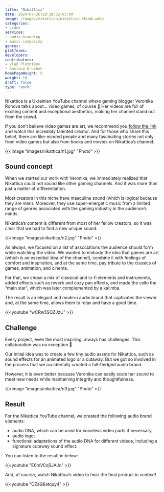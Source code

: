 ```yaml
---
title: "Nikattica"
date: 2024-07-26T18:28:32+03:00
image: /images/nikattica/nikattica-thumb.webp
categories:
- video
services:
- audio-branding
- music-composing
genres:
platforms:
developers:
contributors:
- Vlad Plotnikov
- Ruslana Kruchek
homePageWeight: 9
weight: 10
draft: false
type: "work"
---
```


Nikattica is a Ukrainian YouTube channel where gaming blogger Veronika Rohova talks about… video games, of course 🙂 Her videos are full of exciting content and exceptional aesthetics, making her channel stand out from the crowd. 

If you don’t believe video games are art, we recommend you [follow the link](https://www.youtube.com/@Nikattica) and watch this incredibly talented creator. And for those who share this belief, there are like-minded people and many fascinating stories not only from video games but also from books and movies on Nikattica’s channel.

{{<image "images/nikattica/n1.jpg" "Photo"  >}}

## Sound concept

When we started our work with Veronika, we immediately realized that Nikattica could not sound like other gaming channels. And it was more than just a matter of differentiation.

Most creators in this niche have masculine sound (which is logical because they are men). Moreover, they use super-energetic music from a limited range of genres associated with the gaming industry in the audience’s minds.

Nikattica’s content is different from most of her fellow creators, so it was clear that we had to find a new unique sound.

{{<image "images/nikattica/n2.jpg" "Photo"  >}}

As always, we focused on a list of associations the audience should form while watching the video. We wanted to embody the idea that games are art (which is an essential idea of the channel), combine it with feelings of comfort and inspiration, and at the same time, pay tribute to the classics of games, animation, and cinema.

For that, we chose a mix of classical and lo-fi elements and instruments, added effects such as reverb and cozy pan effects, and made the cello the “main star”, which was later complemented by a kalimba.

The result is an elegant and modern audio brand that captivates the viewer and, at the same time, allows them to relax and have a good time.

{{<youtube "wCRw5SQZJzU" >}}

## Challenge

Every project, even the most inspiring, always has challenges. This collaboration was no exception 🙂 

Our initial idea was to create a few tiny audio assets for Nikattica, such as sound effects for an animated logo or a cutaway. But we got so involved in the process that we accidentally created a full-fledged audio brand.

However, it is even better because Veronika can easily scale her sound to meet new needs while maintaining integrity and thoughtfulness.

{{<image "images/nikattica/n3.jpg" "Photo"  >}}

## Result

For the Nikattica YouTube channel, we created the following audio brand elements:

- audio DNA, which can be used for voiceless video parts if necessary
- audio logo;
- functional adaptations of the audio DNA for different videos, including a signature cutaway sound effect.

You can listen to the result in below:

{{<youtube "E6mVCq5JAJo" >}}

And, of course, watch Nikattica’s video to hear the final product in context!

{{<youtube "CZaG8atquy4" >}}
